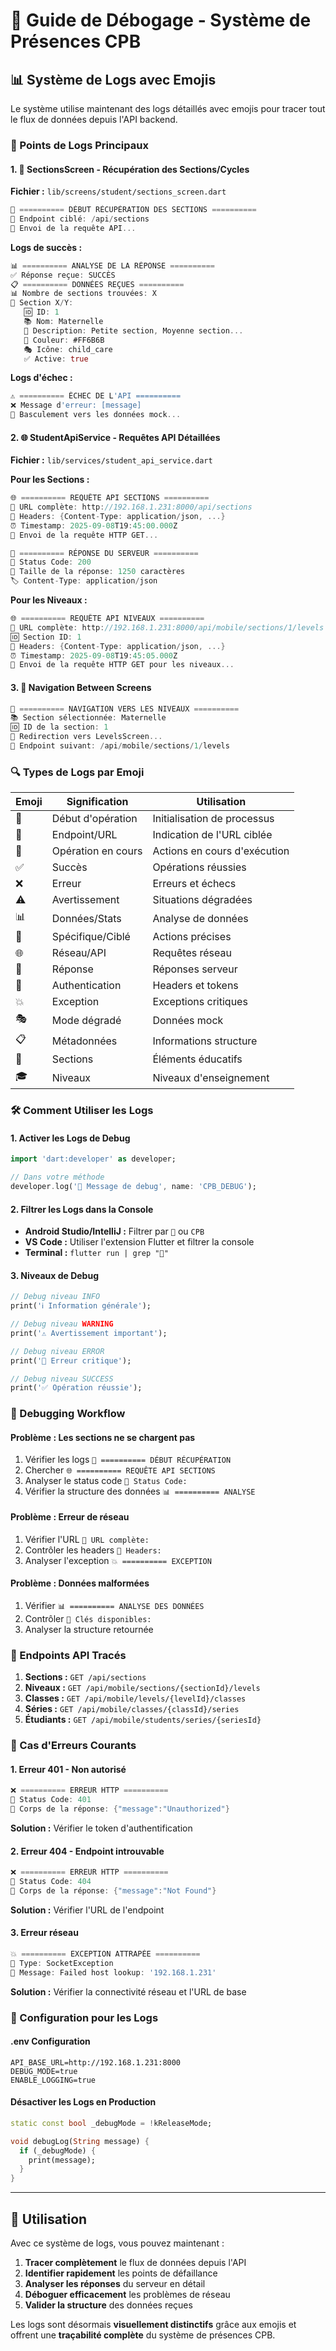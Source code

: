 # 🐛 Guide de Débogage - Système de Présences CPB

## 📊 Système de Logs avec Emojis

Le système utilise maintenant des logs détaillés avec emojis pour tracer tout le flux de données depuis l'API backend.

### 🎯 Points de Logs Principaux

#### 1. 🚀 SectionsScreen - Récupération des Sections/Cycles
**Fichier :** `lib/screens/student/sections_screen.dart`

```dart
🚀 ========== DÉBUT RÉCUPÉRATION DES SECTIONS ==========
📍 Endpoint ciblé: /api/sections
🔄 Envoi de la requête API...
```

**Logs de succès :**
```dart
📊 ========== ANALYSE DE LA RÉPONSE ==========
✅ Réponse reçue: SUCCÈS
📋 ========== DONNÉES REÇUES ==========
📊 Nombre de sections trouvées: X
🎯 Section X/Y:
   🆔 ID: 1
   📚 Nom: Maternelle
   📝 Description: Petite section, Moyenne section...
   🎨 Couleur: #FF6B6B
   🎭 Icône: child_care
   ✅ Active: true
```

**Logs d'échec :**
```dart
⚠️ ========== ÉCHEC DE L'API ==========
❌ Message d'erreur: [message]
🔄 Basculement vers les données mock...
```

#### 2. 🌐 StudentApiService - Requêtes API Détaillées
**Fichier :** `lib/services/student_api_service.dart`

**Pour les Sections :**
```dart
🌐 ========== REQUÊTE API SECTIONS ==========
📡 URL complète: http://192.168.1.231:8000/api/sections
🔑 Headers: {Content-Type: application/json, ...}
⏰ Timestamp: 2025-09-08T19:45:00.000Z
🚀 Envoi de la requête HTTP GET...

📨 ========== RÉPONSE DU SERVEUR ==========
🎯 Status Code: 200
📏 Taille de la réponse: 1250 caractères
🏷️ Content-Type: application/json
```

**Pour les Niveaux :**
```dart
🌐 ========== REQUÊTE API NIVEAUX ==========
📡 URL complète: http://192.168.1.231:8000/api/mobile/sections/1/levels
🆔 Section ID: 1
🔑 Headers: {Content-Type: application/json, ...}
⏰ Timestamp: 2025-09-08T19:45:05.000Z
🚀 Envoi de la requête HTTP GET pour les niveaux...
```

#### 3. 🎯 Navigation Between Screens
```dart
🎯 ========== NAVIGATION VERS LES NIVEAUX ==========
📚 Section sélectionnée: Maternelle
🆔 ID de la section: 1
🔄 Redirection vers LevelsScreen...
📍 Endpoint suivant: /api/mobile/sections/1/levels
```

### 🔍 Types de Logs par Emoji

| Emoji | Signification | Utilisation |
|-------|---------------|-------------|
| 🚀 | Début d'opération | Initialisation de processus |
| 📍 | Endpoint/URL | Indication de l'URL ciblée |
| 🔄 | Opération en cours | Actions en cours d'exécution |
| ✅ | Succès | Opérations réussies |
| ❌ | Erreur | Erreurs et échecs |
| ⚠️ | Avertissement | Situations dégradées |
| 📊 | Données/Stats | Analyse de données |
| 🎯 | Spécifique/Ciblé | Actions précises |
| 🌐 | Réseau/API | Requêtes réseau |
| 📨 | Réponse | Réponses serveur |
| 🔑 | Authentication | Headers et tokens |
| 💥 | Exception | Exceptions critiques |
| 🎭 | Mode dégradé | Données mock |
| 📋 | Métadonnées | Informations structure |
| 🏫 | Sections | Éléments éducatifs |
| 🎓 | Niveaux | Niveaux d'enseignement |

### 🛠️ Comment Utiliser les Logs

#### 1. **Activer les Logs de Debug**
```dart
import 'dart:developer' as developer;

// Dans votre méthode
developer.log('🚀 Message de debug', name: 'CPB_DEBUG');
```

#### 2. **Filtrer les Logs dans la Console**
- **Android Studio/IntelliJ :** Filtrer par `🚀` ou `CPB`
- **VS Code :** Utiliser l'extension Flutter et filtrer la console
- **Terminal :** `flutter run | grep "🚀"`

#### 3. **Niveaux de Debug**
```dart
// Debug niveau INFO
print('ℹ️ Information générale');

// Debug niveau WARNING  
print('⚠️ Avertissement important');

// Debug niveau ERROR
print('🔴 Erreur critique');

// Debug niveau SUCCESS
print('✅ Opération réussie');
```

### 🔧 Debugging Workflow

#### Problème : Les sections ne se chargent pas
1. Vérifier les logs `🚀 ========== DÉBUT RÉCUPÉRATION`
2. Chercher `🌐 ========== REQUÊTE API SECTIONS`
3. Analyser le status code `🎯 Status Code:`
4. Vérifier la structure des données `📊 ========== ANALYSE`

#### Problème : Erreur de réseau
1. Vérifier l'URL `📡 URL complète:`
2. Contrôler les headers `🔑 Headers:`
3. Analyser l'exception `💥 ========== EXCEPTION`

#### Problème : Données malformées
1. Vérifier `📊 ========== ANALYSE DES DONNÉES`
2. Contrôler `🔑 Clés disponibles:`
3. Analyser la structure retournée

### 🎯 Endpoints API Tracés

1. **Sections :** `GET /api/sections`
2. **Niveaux :** `GET /api/mobile/sections/{sectionId}/levels`
3. **Classes :** `GET /api/mobile/levels/{levelId}/classes`
4. **Séries :** `GET /api/mobile/classes/{classId}/series`
5. **Étudiants :** `GET /api/mobile/students/series/{seriesId}`

### 🚨 Cas d'Erreurs Courants

#### 1. Erreur 401 - Non autorisé
```dart
❌ ========== ERREUR HTTP ==========
🔴 Status Code: 401
📝 Corps de la réponse: {"message":"Unauthorized"}
```
**Solution :** Vérifier le token d'authentification

#### 2. Erreur 404 - Endpoint introuvable
```dart
❌ ========== ERREUR HTTP ==========
🔴 Status Code: 404
📝 Corps de la réponse: {"message":"Not Found"}
```
**Solution :** Vérifier l'URL de l'endpoint

#### 3. Erreur réseau
```dart
💥 ========== EXCEPTION ATTRAPÉE ==========
🔴 Type: SocketException
📝 Message: Failed host lookup: '192.168.1.231'
```
**Solution :** Vérifier la connectivité réseau et l'URL de base

### 📱 Configuration pour les Logs

#### .env Configuration
```
API_BASE_URL=http://192.168.1.231:8000
DEBUG_MODE=true
ENABLE_LOGGING=true
```

#### Désactiver les Logs en Production
```dart
static const bool _debugMode = !kReleaseMode;

void debugLog(String message) {
  if (_debugMode) {
    print(message);
  }
}
```

---

## 🎉 Utilisation

Avec ce système de logs, vous pouvez maintenant :

1. **Tracer complètement** le flux de données depuis l'API
2. **Identifier rapidement** les points de défaillance
3. **Analyser les réponses** du serveur en détail
4. **Déboguer efficacement** les problèmes de réseau
5. **Valider la structure** des données reçues

Les logs sont désormais **visuellement distinctifs** grâce aux emojis et offrent une **traçabilité complète** du système de présences CPB.